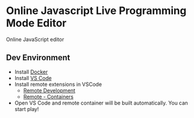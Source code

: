 # Online Javascript Live Programming Mode Editor

Online JavaScript editor


## Dev Environment

- Install [Docker](https://www.docker.com/products/docker-desktop)
- Install [VS Code](https://code.visualstudio.com/Download)
- Install remote extensions in VSCode
  - [Remote Development](https://marketplace.visualstudio.com/items?itemName=ms-vscode-remote.vscode-remote-extensionpack)
  - [Remote - Containers](https://marketplace.visualstudio.com/items?itemName=ms-vscode-remote.remote-containers)
- Open VS Code and remote container will be built automatically. You can start play!